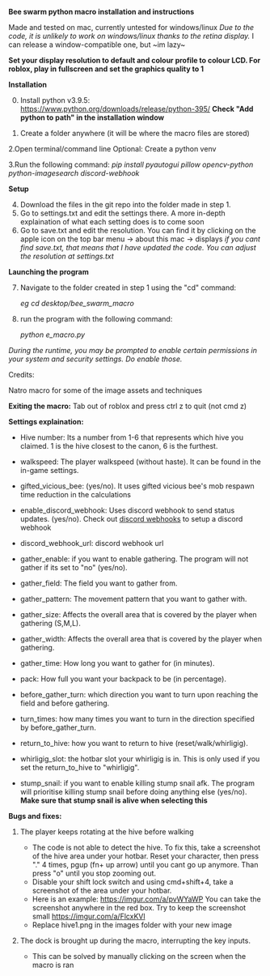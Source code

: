 **Bee swarm python macro installation and instructions**

Made and tested on mac, currently untested for windows/linux
*Due to  the code, it is unlikely to work on windows/linux thanks to the retina display.*
I can release a window-compatible one, but ~im lazy~

**Set your display resolution to default and colour profile to colour LCD. For roblox, play in fullscreen and set the graphics quality to 1**

**Installation**


0. Install python v3.9.5: https://www.python.org/downloads/release/python-395/
**Check "Add python to path"  in the installation window**

1. Create a folder anywhere (it will be where the macro files are stored)


2.Open terminal/command line
   Optional: Create a python venv
   

3.Run the following command:
   *pip install pyautogui pillow opencv-python python-imagesearch discord-webhook*


**Setup**

4. Download the files in the git repo into the folder made in step 1.
5. Go to settings.txt and edit the settings there. A more in-depth explaination of what each setting does is to come soon
6. Go to save.txt and edit the resolution. You can find it by clicking on the apple icon on the top bar menu -> about this mac -> displays
 *if you cant find save.txt, that means that I have updated the code. You can adjust the resolution at settings.txt*
 
 **Launching the program**

7. Navigate to the folder created in step 1 using the "cd" command:

   *eg cd desktop/bee_swarm_macro*

8. run the program with the following command:

   *python e_macro.py*

*During the runtime, you may be prompted to enable certain permissions in your system and security settings. Do enable those.*

Credits:

Natro macro for some of the image assets and techniques

**Exiting the macro:**
Tab out of roblox and press ctrl z to quit (not cmd z)

**Settings explaination:**

- Hive number: Its a number from 1-6 that represents which hive you claimed. 1 is the hive closest to the canon, 6 is the furthest.
- walkspeed: The player walkspeed (without haste). It can be found in the in-game settings.
- gifted_vicious_bee: (yes/no). It uses gifted vicious bee's mob respawn time reduction in the calculations
- enable_discord_webhook: Uses discord webhook to send status updates. (yes/no). Check out [discord webhooks](https://support.discord.com/hc/en-us/articles/228383668-Intro-to-Webhooks) to setup a discord webhook
- discord_webhook_url: discord webhook url

- gather_enable: if you want to enable gathering. The program will not gather if its set to "no" (yes/no).
- gather_field: The field you want to gather from.
- gather_pattern: The movement pattern that you want to gather with.
- gather_size: Affects the overall area that is covered by the player when gathering (S,M,L).
- gather_width: Affects the overall area that is covered by the player when gathering.
- gather_time: How long you want to gather for (in minutes).
- pack: How full you want your backpack to be (in percentage).
- before_gather_turn: which direction you want to turn upon reaching the field and before gathering.
- turn_times: how many times you want to turn in the direction specified by before_gather_turn.
- return_to_hive: how you want to return to hive (reset/walk/whirligig).
- whirligig_slot: the hotbar slot your whirligig is in. This is only used if you set the return_to_hive to "whirligig".

- stump_snail: if you want to enable killing stump snail afk. The program will prioritise killing stump snail before doing anything else (yes/no). **Make sure that stump snail is alive when selecting this**

**Bugs and fixes:**


1. The player keeps rotating at the hive before walking
   - The code is not able to detect the hive. To fix this, take a screenshot of the hive area under your hotbar. Reset your character, then press "." 4        times, pgup (fn+ up arrow) until you cant go up anymore. Than press "o" until you stop zooming out. 
   - Disable your shift lock switch and using cmd+shift+4, take a screenshot of the area under your hotbar. 
   - Here is an example: https://imgur.com/a/pvWYaWP You can take the screenshot anywhere in the red box. Try to keep the screenshot small                    https://imgur.com/a/FlcxKVl
   - Replace hive1.png in the images folder with your new image

2. The dock is brought up during the macro, interrupting the key inputs.
   - This can be solved by manually clicking on the screen when the macro is ran



